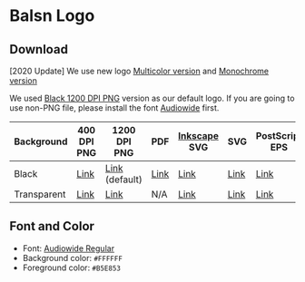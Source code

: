 # Balsn Logo

## Download
[2020 Update] We use new logo [Multicolor version][16] and [Monochrome version][17]

We used [Black 1200 DPI PNG][2] version as our default logo. If you are going to use non-PNG file, please install the font [Audiowide][audiowide] first.

| Background   | 400 DPI PNG | 1200 DPI PNG | PDF | [Inkscape][inkscape] SVG | SVG       | PostScript EPS |
| ------------ | ----------- | ------------ | ------------------------ | --------- | -------------- | -------------- |
| Black | [Link][1]   | [Link][2] (default) | [Link][6] | [Link][3]                | [Link][4] | [Link][5]      |
| Transparent  | [Link][11]   | [Link][12]    | N/A           | [Link][13]                | [Link][14] | [Link][15]      |


## Font and Color

- Font: [Audiowide Regular][audiowide]
- Background color: `#FFFFFF`
- Foreground color: `#B5E853`

[inkscape]: https://inkscape.org/

[audiowide]: Audiowide-Regular.ttf?raw=true
[1]: circle.400dpi.png?raw=true
[2]: circle.1200dpi.png?raw=true
[3]: circle.inkscape.svg?raw=true
[4]: circle.plain.svg?raw=true
[5]: circle.inkscape.eps?raw=true
[6]: circle.pdf?raw=true
[11]: transparent.400dpi.png?raw=true
[12]: transparent.1200dpi.png?raw=true
[13]: transparent.inkscape.svg?raw=true
[14]: transparent.plain.svg?raw=true
[15]: transparent.inkscape.eps?raw=true
[16]: Balsn_color.jpg?raw=true
[17]: Balsn_white.jpg?raw=true
